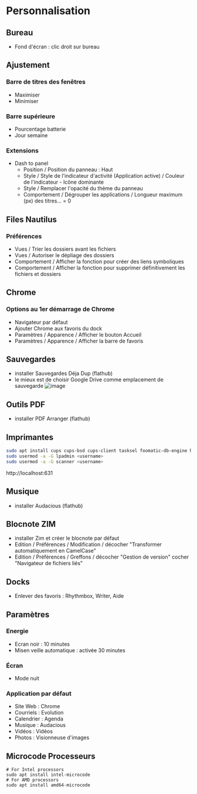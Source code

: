 # Personnalisation

## Bureau
- Fond d'écran : clic droit sur bureau

## Ajustement

### Barre de titres des fenêtres
- Maximiser
- Minimiser

### Barre supérieure
- Pourcentage batterie
- Jour semaine

### Extensions
- Dash to panel
  - Position / Position du panneau : Haut
  - Style / Style de l'indicateur d'activité (Application active) / Couleur de l'indicateur - Icône dominante
  - Style / Remplacer l'opacité du thème du panneau
  - Comportement / Dégrouper les applications / Longueur maximum (px) des titres... = 0

## Files Nautilus

### Préférences
- Vues / Trier les dossiers avant les fichiers
- Vues / Autoriser le dépliage des dossiers
- Comportement / Afficher la fonction pour créer des liens symboliques
- Comportement / Afficher la fonction pour supprimer définitivement les fichiers et dossiers

## Chrome
### Options au 1er démarrage de Chrome
- Navigateur par défaut
- Ajouter Chrome aux favoris du dock
- Paramètres / Apparence / Afficher le bouton Accueil
- Paramètres / Apparence / Afficher la barre de favoris

## Sauvegardes
- installer Sauvegardes Déja Dup (flathub)
- le mieux est de choisir Google Drive comme emplacement de sauvegarde
![image](https://user-images.githubusercontent.com/2213723/137622684-c85757d7-9350-4a85-b645-e7228ecd35fa.png)

## Outils PDF
- installer PDF Arranger (flathub)

## Imprimantes
```sh
sudo apt install cups cups-bsd cups-client tasksel foomatic-db-engine hp-ppd hplip openprinting-ppds printer-driver-all
sudo usermod -a -G lpadmin <username>
sudo usermod -a -G scanner <username>
```
http://localhost:631

## Musique
- installer Audacious (flathub)

## Blocnote ZIM
- installer Zim et créer le blocnote par défaut
- Edition / Préférences / Modification / décocher "Transformer automatiquement en CamelCase"
- Edition / Préférences / Greffons / décocher "Gestion de version" cocher "Navigateur de fichiers liés"

## Docks
- Enlever des favoris : Rhythmbox, Writer, Aide

## Paramètres

### Energie
- Ecran noir : 10 minutes
- Misen veille automatique : activée 30 minutes

### Écran
- Mode nuit

### Application par défaut
- Site Web : Chrome
- Courriels : Evolution
- Calendrier : Agenda
- Musique : Audacious
- Vidéos : Vidéos
- Photos : Visionneuse d'images

## Microcode Processeurs
```
# For Intel processors
sudo apt install intel-microcode
# For AMD processors
sudo apt install amd64-microcode
```
